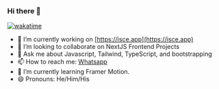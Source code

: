 ### Hi there 👋

[![wakatime](https://wakatime.com/badge/user/126034a5-fee3-4e31-8f1b-c6f228e0fad4.svg)](https://wakatime.com/@126034a5-fee3-4e31-8f1b-c6f228e0fad4)

- 🔭 I’m currently working on [https://isce.app](https://isce.app)
- 👯 I’m looking to collaborate on NextJS Frontend Projects
- 💬 Ask me about Javascript, Tailwind, TypeScript, and bootstrapping
- 📫 How to reach me: [Whatsapp](https://wa.me/2349124870431)
- 🌱 I’m currently learning Framer Motion.
- 😄 Pronouns: He/Him/His
